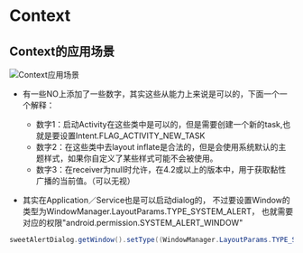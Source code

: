 # Context

## Context的应用场景

![Context应用场景](./../../image-resources/Context的应用场景.jpg)

- 有一些NO上添加了一些数字，其实这些从能力上来说是可以的，下面一个一个解释：
    - 数字1：启动Activity在这些类中是可以的，但是需要创建一个新的task,也就是要设置Intent.FLAG_ACTIVITY_NEW_TASK
    - 数字2：在这些类中去layout inflate是合法的，但是会使用系统默认的主题样式，如果你自定义了某些样式可能不会被使用。
    - 数字3：在receiver为null时允许，在4.2或以上的版本中，用于获取黏性广播的当前值。（可以无视）

- 其实在Application／Service也是可以启动dialog的，
 不过要设置Window的类型为WindowManager.LayoutParams.TYPE_SYSTEM_ALERT，
 也就需要对应的权限"android.permission.SYSTEM_ALERT_WINDOW"

```java
sweetAlertDialog.getWindow().setType((WindowManager.LayoutParams.TYPE_SYSTEM_ALERT));
```